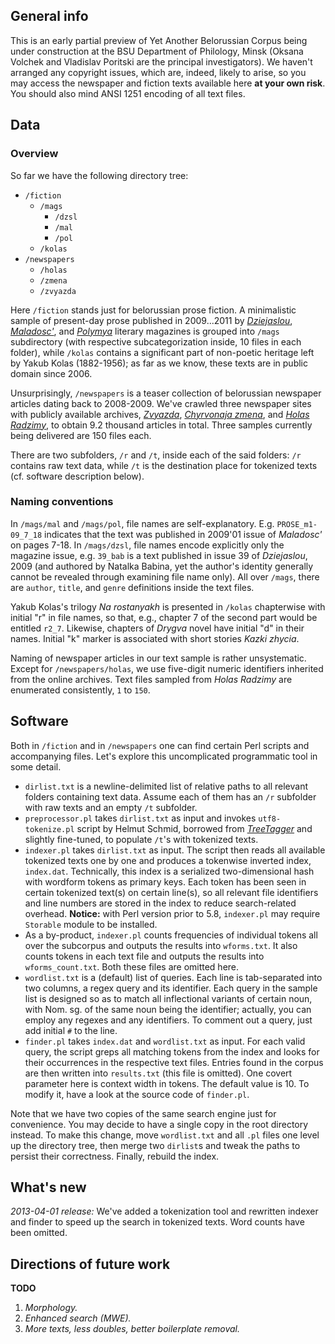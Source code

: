 ## General info ##

This is an early partial preview of Yet Another Belorussian Corpus being under construction at the BSU Department of Philology, Minsk (Oksana Volchek and Vladislav Poritski are the principal investigators). We haven't arranged any copyright issues, which are, indeed, likely to arise, so you may access the newspaper and fiction texts available here __at your own risk__. You should also mind ANSI 1251 encoding of all text files.

## Data ##

### Overview ###

So far we have the following directory tree:

*  `/fiction`
   *  `/mags`
      *  `/dzsl`
      *  `/mal`
      *  `/pol`
   *  `/kolas`
*  `/newspapers`
   *  `/holas`
   *  `/zmena`
   *  `/zvyazda`

Here `/fiction` stands just for belorussian prose fiction. A minimalistic sample of present-day prose published in 2009...2011 by [_Dziejaslou_](http://www.dziejaslou.by), [_Maladosc'_](http://www.maladost.lim.by), and [_Polymya_](http://www.polymja.lim.by) literary magazines is grouped into `/mags` subdirectory (with respective subcategorization inside, 10 files in each folder), while `/kolas` contains a significant part of non-poetic heritage left by Yakub Kolas (1882-1956); as far as we know, these texts are in public domain since 2006.

Unsurprisingly, `/newspapers` is a teaser collection of belorussian newspaper articles dating back to 2008-2009. We've crawled three newspaper sites with publicly available archives, [_Zvyazda_](http://www.zvyazda.minsk.by/ru/main), [_Chyrvonaja zmena_](http://www.zvyazda.minsk.by/ru/pril/index.php?id=30), and [_Holas Radzimy_](http://www.golas.by), to obtain 9.2 thousand articles in total. Three samples currently being delivered are 150 files each.

There are two subfolders, `/r` and `/t`, inside each of the said folders: `/r` contains raw text data, while `/t` is the destination place for tokenized texts (cf. software description below).

### Naming conventions ###

In `/mags/mal` and `/mags/pol`, file names are self-explanatory. E.g. `PROSE_m1-09_7_18` indicates that the text was published in 2009'01 issue of _Maladosc'_ on pages 7-18. In `/mags/dzsl`, file names encode explicitly only the magazine issue, e.g. `39_bab` is a text published in issue 39 of _Dziejaslou_, 2009 (and authored by Natalka Babina, yet the author's identity generally cannot be revealed through examining file name only). All over `/mags`, there are `author`, `title`, and `genre` definitions inside the text files.

Yakub Kolas's trilogy _Na rostanyakh_ is presented in `/kolas` chapterwise with initial "r" in file names, so that, e.g., chapter 7 of the second part would be entitled `r2_7`. Likewise, chapters of _Drygva_ novel have initial "d" in their names. Initial "k" marker is associated with short stories _Kazki zhycia_.

Naming of newspaper articles in our text sample is rather unsystematic. Except for `/newspapers/holas`, we use five-digit numeric identifiers inherited from the online archives. Text files sampled from _Holas Radzimy_ are enumerated consistently, `1` to `150`.

## Software ##

Both in `/fiction` and in `/newspapers` one can find certain Perl scripts and accompanying files. Let's explore this uncomplicated programmatic tool in some detail.

*  `dirlist.txt` is a newline-delimited list of relative paths to all relevant folders containing text data. Assume each of them has an `/r` subfolder with raw texts and an empty `/t` subfolder.
*  `preprocessor.pl` takes `dirlist.txt` as input and invokes `utf8-tokenize.pl` script by Helmut Schmid, borrowed from [_TreeTagger_](http://www.ims.uni-stuttgart.de/projekte/corplex/TreeTagger) and slightly fine-tuned, to populate `/t`'s with tokenized texts.
*  `indexer.pl` takes `dirlist.txt` as input. The script then reads all available tokenized texts one by one and produces a tokenwise inverted index, `index.dat`. Technically, this index is a serialized two-dimensional hash with wordform tokens as primary keys. Each token has been seen in certain tokenized text(s) on certain line(s), so all relevant file identifiers and line numbers are stored in the index to reduce search-related overhead. __Notice:__ with Perl version prior to 5.8, `indexer.pl` may require `Storable` module to be installed.
*  As a by-product, `indexer.pl` counts frequencies of individual tokens all over the subcorpus and outputs the results into `wforms.txt`. It also counts tokens in each text file and outputs the results into `wforms_count.txt`. Both these files are omitted here.
*  `wordlist.txt` is a (default) list of queries. Each line is tab-separated into two columns, a regex query and its identifier. Each query in the sample list is designed so as to match all inflectional variants of certain noun, with Nom. sg. of the same noun being the identifier; actually, you can employ any regexes and any identifiers. To comment out a query, just add initial `#` to the line.
*  `finder.pl` takes `index.dat` and `wordlist.txt` as input. For each valid query, the script greps all matching tokens from the index and looks for their occurrences in the respective text files. Entries found in the corpus are then written into `results.txt` (this file is omitted). One covert parameter here is context width in tokens. The default value is 10. To modify it, have a look at the source code of `finder.pl`.

Note that we have two copies of the same search engine just for convenience. You may decide to have a single copy in the root directory instead. To make this change, move `wordlist.txt` and all `.pl` files one level up the directory tree, then merge two `dirlist`s and tweak the paths to persist their correctness. Finally, rebuild the index.

## What's new ##

_2013-04-01 release:_ We've added a tokenization tool and rewritten indexer and finder to speed up the search in tokenized texts. Word counts have been omitted.

## Directions of future work ##

__TODO__

1. _Morphology._
2. _Enhanced search (MWE)._
3. _More texts, less doubles, better boilerplate removal._

